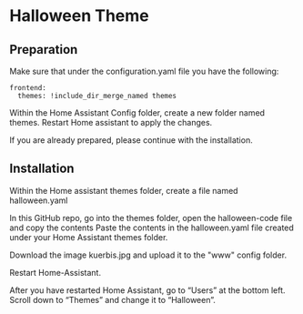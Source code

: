 # Halloween Theme


## Preparation

Make sure that under the configuration.yaml file you have the following:

```
frontend:
  themes: !include_dir_merge_named themes
```


Within the Home Assistant Config folder, create a new folder named themes.
Restart Home assistant to apply the changes.

If you are already prepared, please continue with the installation.

## Installation

Within the Home assistant themes folder, create a file named halloween.yaml

In this GitHub repo, go into the themes folder, open the halloween-code file and copy the contents
Paste the contents in the halloween.yaml file created under your Home Assistant themes folder.

Download the image kuerbis.jpg and upload it to the "www" config folder.

Restart Home-Assistant.

After you have restarted Home Assistant, go to “Users” at the bottom left. Scroll down to “Themes” and change it to “Halloween”.
